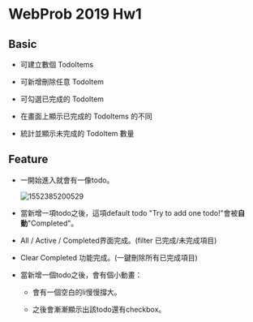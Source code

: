 WebProb 2019 Hw1 
===



## Basic

* 可建立數個 TodoItems

* 可新增刪除任意 TodoItem

* 可勾選已完成的 TodoItem

* 在畫面上顯示已完成的 TodoItems 的不同

* 統計並顯示未完成的 TodoItem 數量

## Feature

* 一開始進入就會有一像todo。

  ![1552385200529](/home/arvin/.config/Typora/typora-user-images/1552385200529.png)

* 當新增一項todo之後，這項default todo "Try to add one todo!"會被**自動**"Completed"。

* All / Active / Completed界面完成。(filter
  已完成/未完成項目)

* Clear Completed 功能完成。(一鍵刪除所有已完成項目)

* 當新增一個todo之後，會有個小動畫：

  * 會有一個空白的li慢慢撐大。

  * 之後會漸漸顯示出該todo還有checkbox。

    